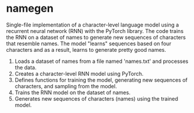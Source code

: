 # namegen
Single-file implementation of a character-level language model using a recurrent neural network (RNN) with the PyTorch library. The code trains the RNN on a dataset of names to generate new sequences of characters that resemble names. The model "learns" sequences based on four characters and as a result, learns to generate pretty good names.

1. Loads a dataset of names from a file named 'names.txt' and processes the data.
2. Creates a character-level RNN model using PyTorch.
3. Defines functions for training the model, generating new sequences of characters, and sampling from the model.
4. Trains the RNN model on the dataset of names.
5. Generates new sequences of characters (names) using the trained model.
